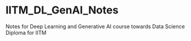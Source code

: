 # IITM_DL_GenAI_Notes
Notes for Deep Learning and Generative AI course towards  Data Science Diploma for IITM
